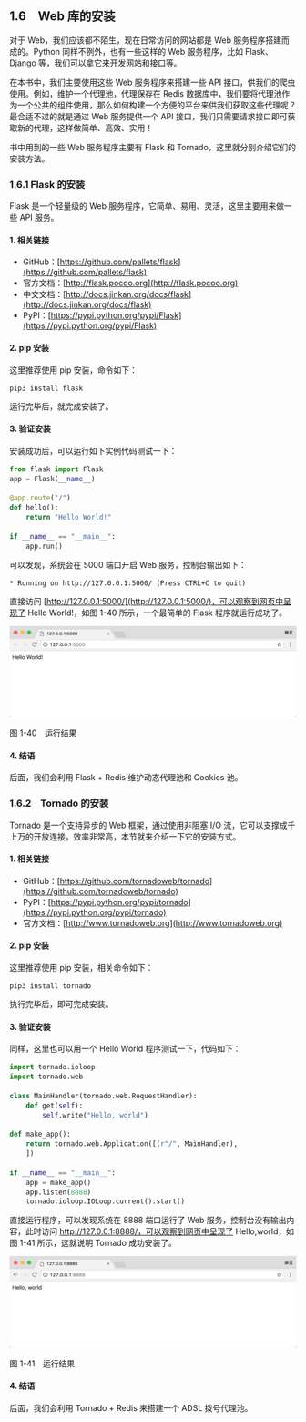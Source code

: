 ## 1.6　Web 库的安装

对于 Web，我们应该都不陌生，现在日常访问的网站都是 Web 服务程序搭建而成的。Python 同样不例外，也有一些这样的 Web 服务程序，比如 Flask、Django 等，我们可以拿它来开发网站和接口等。

在本书中，我们主要使用这些 Web 服务程序来搭建一些 API 接口，供我们的爬虫使用。例如，维护一个代理池，代理保存在 Redis 数据库中，我们要将代理池作为一个公共的组件使用，那么如何构建一个方便的平台来供我们获取这些代理呢？最合适不过的就是通过 Web 服务提供一个 API 接口，我们只需要请求接口即可获取新的代理，这样做简单、高效、实用！

书中用到的一些 Web 服务程序主要有 Flask 和 Tornado，这里就分别介绍它们的安装方法。

### 1.6.1 Flask 的安装

Flask 是一个轻量级的 Web 服务程序，它简单、易用、灵活，这里主要用来做一些 API 服务。

#### 1. 相关链接

* GitHub：[https://github.com/pallets/flask](https://github.com/pallets/flask)
* 官方文档：[http://flask.pocoo.org](http://flask.pocoo.org)
* 中文文档：[http://docs.jinkan.org/docs/flask](http://docs.jinkan.org/docs/flask)
* PyPI：[https://pypi.python.org/pypi/Flask](https://pypi.python.org/pypi/Flask)

#### 2. pip 安装

这里推荐使用 pip 安装，命令如下：

```
pip3 install flask
```

运行完毕后，就完成安装了。

#### 3. 验证安装

安装成功后，可以运行如下实例代码测试一下：

```python
from flask import Flask
app = Flask(__name__)

@app.route("/")
def hello():
    return "Hello World!"

if __name__ == "__main__":
    app.run()
```
可以发现，系统会在 5000 端口开启 Web 服务，控制台输出如下：
```
* Running on http://127.0.0.1:5000/ (Press CTRL+C to quit)
```
直接访问 [http://127.0.0.1:5000/](http://127.0.0.1:5000/)，可以观察到网页中呈现了 Hello World!，如图 1-40 所示，一个最简单的 Flask 程序就运行成功了。

![](../assets/1-40.png)

图 1-40　运行结果

#### 4. 结语

后面，我们会利用 Flask + Redis 维护动态代理池和 Cookies 池。

### 1.6.2　Tornado 的安装

Tornado 是一个支持异步的 Web 框架，通过使用非阻塞 I/O 流，它可以支撑成千上万的开放连接，效率非常高，本节就来介绍一下它的安装方式。

#### 1. 相关链接

* GitHub：[https://github.com/tornadoweb/tornado](https://github.com/tornadoweb/tornado)
* PyPI：[https://pypi.python.org/pypi/tornado](https://pypi.python.org/pypi/tornado)
* 官方文档：[http://www.tornadoweb.org](http://www.tornadoweb.org)

#### 2. pip 安装

这里推荐使用 pip 安装，相关命令如下：

```
pip3 install tornado
```

执行完毕后，即可完成安装。

#### 3. 验证安装

同样，这里也可以用一个 Hello World 程序测试一下，代码如下：

```python
import tornado.ioloop
import tornado.web

class MainHandler(tornado.web.RequestHandler):
    def get(self):
        self.write("Hello, world")

def make_app():
    return tornado.web.Application([(r"/", MainHandler),
    ])

if __name__ == "__main__":
    app = make_app()
    app.listen(8888)
    tornado.ioloop.IOLoop.current().start()
```

直接运行程序，可以发现系统在 8888 端口运行了 Web 服务，控制台没有输出内容，此时访问 http://127.0.0.1:8888/，可以观察到网页中呈现了 Hello,world，如图 1-41 所示，这就说明 Tornado 成功安装了。

![](../assets/1-41.png)

图 1-41　运行结果

#### 4. 结语

后面，我们会利用 Tornado + Redis 来搭建一个 ADSL 拨号代理池。
